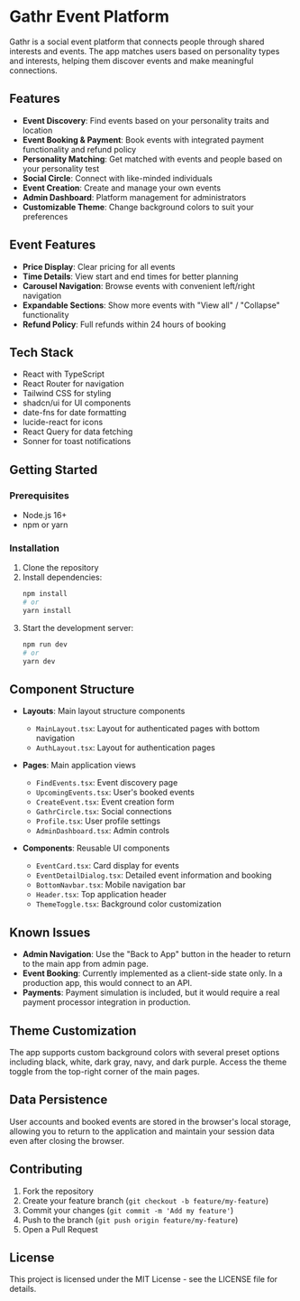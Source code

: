 
# Gathr Event Platform

Gathr is a social event platform that connects people through shared interests and events. The app matches users based on personality types and interests, helping them discover events and make meaningful connections.

## Features

- **Event Discovery**: Find events based on your personality traits and location
- **Event Booking & Payment**: Book events with integrated payment functionality and refund policy
- **Personality Matching**: Get matched with events and people based on your personality test
- **Social Circle**: Connect with like-minded individuals
- **Event Creation**: Create and manage your own events
- **Admin Dashboard**: Platform management for administrators
- **Customizable Theme**: Change background colors to suit your preferences

## Event Features
- **Price Display**: Clear pricing for all events
- **Time Details**: View start and end times for better planning
- **Carousel Navigation**: Browse events with convenient left/right navigation
- **Expandable Sections**: Show more events with "View all" / "Collapse" functionality
- **Refund Policy**: Full refunds within 24 hours of booking

## Tech Stack

- React with TypeScript
- React Router for navigation
- Tailwind CSS for styling
- shadcn/ui for UI components
- date-fns for date formatting
- lucide-react for icons
- React Query for data fetching
- Sonner for toast notifications

## Getting Started

### Prerequisites

- Node.js 16+
- npm or yarn

### Installation

1. Clone the repository
2. Install dependencies:
   ```bash
   npm install
   # or
   yarn install
   ```
3. Start the development server:
   ```bash
   npm run dev
   # or
   yarn dev
   ```

## Component Structure

- **Layouts**: Main layout structure components
  - `MainLayout.tsx`: Layout for authenticated pages with bottom navigation
  - `AuthLayout.tsx`: Layout for authentication pages

- **Pages**: Main application views
  - `FindEvents.tsx`: Event discovery page
  - `UpcomingEvents.tsx`: User's booked events
  - `CreateEvent.tsx`: Event creation form
  - `GathrCircle.tsx`: Social connections
  - `Profile.tsx`: User profile settings
  - `AdminDashboard.tsx`: Admin controls

- **Components**: Reusable UI components
  - `EventCard.tsx`: Card display for events
  - `EventDetailDialog.tsx`: Detailed event information and booking
  - `BottomNavbar.tsx`: Mobile navigation bar
  - `Header.tsx`: Top application header
  - `ThemeToggle.tsx`: Background color customization

## Known Issues

- **Admin Navigation**: Use the "Back to App" button in the header to return to the main app from admin page.
- **Event Booking**: Currently implemented as a client-side state only. In a production app, this would connect to an API.
- **Payments**: Payment simulation is included, but it would require a real payment processor integration in production.

## Theme Customization

The app supports custom background colors with several preset options including black, white, dark gray, navy, and dark purple. Access the theme toggle from the top-right corner of the main pages.

## Data Persistence

User accounts and booked events are stored in the browser's local storage, allowing you to return to the application and maintain your session data even after closing the browser.

## Contributing

1. Fork the repository
2. Create your feature branch (`git checkout -b feature/my-feature`)
3. Commit your changes (`git commit -m 'Add my feature'`)
4. Push to the branch (`git push origin feature/my-feature`)
5. Open a Pull Request

## License

This project is licensed under the MIT License - see the LICENSE file for details.

